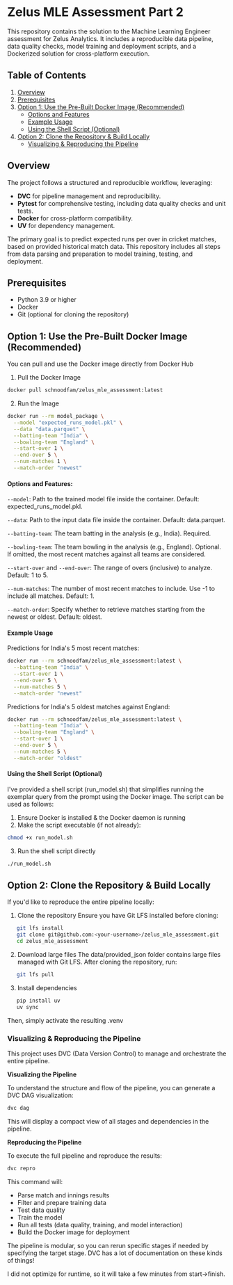 # Zelus MLE Assessment Part 2
This repository contains the solution to the Machine Learning Engineer assessment for Zelus Analytics. It includes a reproducible data pipeline, data quality checks, model training and deployment scripts, and a Dockerized solution for cross-platform execution.

## Table of Contents
1. [Overview](#overview)
2. [Prerequisites](#prerequisites)
3. [Option 1: Use the Pre-Built Docker Image (Recommended)](#option-1-use-the-pre-built-docker-image-recommended)
    - [Options and Features](#options-and-features)
    - [Example Usage](#example-usage)
    - [Using the Shell Script (Optional)](#using-the-shell-script-optional)
4. [Option 2: Clone the Repository & Build Locally](#option-2-clone-the-repository--build-locally)
    - [Visualizing & Reproducing the Pipeline](#visualizing--reproducing-the-pipeline)

## Overview

The project follows a structured and reproducible workflow, leveraging:
- **DVC** for pipeline management and reproducibility.
- **Pytest** for comprehensive testing, including data quality checks and unit tests.
- **Docker** for cross-platform compatibility.
- **UV** for dependency management.

The primary goal is to predict expected runs per over in cricket matches, based on provided historical match data. This repository includes all steps from data parsing and preparation to model training, testing, and deployment.


## Prerequisites
- Python 3.9 or higher
- Docker
- Git (optional for cloning the repository)

## Option 1: Use the Pre-Built Docker Image (Recommended)
You can pull and use the Docker image directly from Docker Hub

1. Pull the Docker Image
```bash
docker pull schnoodfam/zelus_mle_assessment:latest
```

2. Run the Image
```bash
docker run --rm model_package \
  --model "expected_runs_model.pkl" \
  --data "data.parquet" \
  --batting-team "India" \
  --bowling-team "England" \
  --start-over 1 \
  --end-over 5 \
  --num-matches 1 \
  --match-order "newest"
```

#### Options and Features:
``--model``: Path to the trained model file inside the container. Default: expected_runs_model.pkl.

``--data``: Path to the input data file inside the container. Default: data.parquet.

``--batting-team``: The team batting in the analysis (e.g., India). Required.

``--bowling-team``: The team bowling in the analysis (e.g., England). Optional. If omitted, the most recent matches against all teams are considered.

``--start-over`` and ``--end-over``: The range of overs (inclusive) to analyze. Default: 1 to 5.

``--num-matches``: The number of most recent matches to include. Use -1 to include all matches. Default: 1.

``--match-order``: Specify whether to retrieve matches starting from the newest or oldest. Default: oldest.

#### Example Usage
Predictions for India's 5 most recent matches:

```bash
docker run --rm schnoodfam/zelus_mle_assessment:latest \
  --batting-team "India" \
  --start-over 1 \
  --end-over 5 \
  --num-matches 5 \
  --match-order "newest"
```

Predictions for India's 5 oldest matches against England:
```bash
docker run --rm schnoodfam/zelus_mle_assessment:latest \
  --batting-team "India" \
  --bowling-team "England" \
  --start-over 1 \
  --end-over 5 \
  --num-matches 5 \
  --match-order "oldest"
```

#### Using the Shell Script (Optional)
I've provided a shell script (run_model.sh) that simplifies running the exemplar query from the prompt using the Docker image. The script can be used as follows:

1. Ensure Docker is installed & the Docker daemon is running
2. Make the script executable (if not already):
```bash
chmod +x run_model.sh
```
3. Run the shell script directly
```bash
./run_model.sh
```

## Option 2: Clone the Repository & Build Locally
If you'd like to reproduce the entire pipeline locally:

1. Clone the repository Ensure you have Git LFS installed before cloning:
```bash
   git lfs install
   git clone git@github.com:<your-username>/zelus_mle_assessment.git
   cd zelus_mle_assessment
```

2. Download large files The data/provided_json folder contains large files managed with Git LFS. After cloning the repository, run:
```bash
   git lfs pull
```

3. Install dependencies
```bash
   pip install uv
   uv sync
```

Then, simply activate the resulting .venv

### Visualizing & Reproducing the Pipeline
This project uses DVC (Data Version Control) to manage and orchestrate the entire pipeline.

**Visualizing the Pipeline**

To understand the structure and flow of the pipeline, you can generate a DVC DAG visualization:
```bash
dvc dag
```
This will display a compact view of all stages and dependencies in the pipeline.

**Reproducing the Pipeline**

To execute the full pipeline and reproduce the results:
```bash
dvc repro
```

This command will:

- Parse match and innings results
- Filter and prepare training data
- Test data quality
- Train the model
- Run all tests (data quality, training, and model interaction)
- Build the Docker image for deployment

The pipeline is modular, so you can rerun specific stages if needed by specifying the target stage. DVC has a lot of documentation on these kinds of things!

I did not optimize for runtime, so it will take a few minutes from start->finish.
